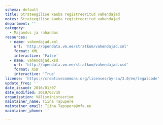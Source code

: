 ```yaml
---
schema: default
title: Strateegilise kauba registreeritud vahendajad
notes: Strateegilise kauba registreeritud vahendajad
department: ''
category:
  - Majandus ja rahandus
resources:
  - name: vahendajad.xml
    url: 'http://opendata.vm.ee/stratkom/vahendajad.xml'
    format: XML
    interactive: 'False'
  - name: vahendajad.xsd
    url: 'http://opendata.vm.ee/stratkom/vahendajad.xsd'
    format: XSD
    interactive: 'True'
license: 'https://creativecommons.org/licenses/by-sa/3.0/ee/legalcode'
update_freq: ''
date_issued: 2016/01/07
date_modified: 2019/03/19
organization: Välisministeerium
maintainer_name: Tiina Tapupere
maintainer_email: Tiina.Tapupere@mfa.ee
maintainer_phone: ''

---
```

